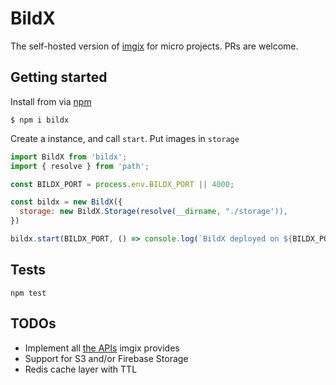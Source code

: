 # BildX

The self-hosted version of [imgix](https://imgix.com/) for micro projects. PRs are welcome.

## Getting started

Install from via [npm](https://npmjs.com/packages/bildx)

```
$ npm i bildx
```

Create a instance, and call `start`. Put images in `storage`

```javascript
import BildX from 'bildx';
import { resolve } from 'path';

const BILDX_PORT = process.env.BILDX_PORT || 4000;

const bildx = new BildX({
  storage: new BildX.Storage(resolve(__dirname, "./storage')),
})

bildx.start(BILDX_PORT, () => console.log(`BildX deployed on ${BILDX_PORT}`))
```

## Tests

```
npm test
```

## TODOs

- Implement all [the APIs](https://docs.imgix.com/apis/url) imgix provides
- Support for S3 and/or Firebase Storage
- Redis cache layer with TTL
